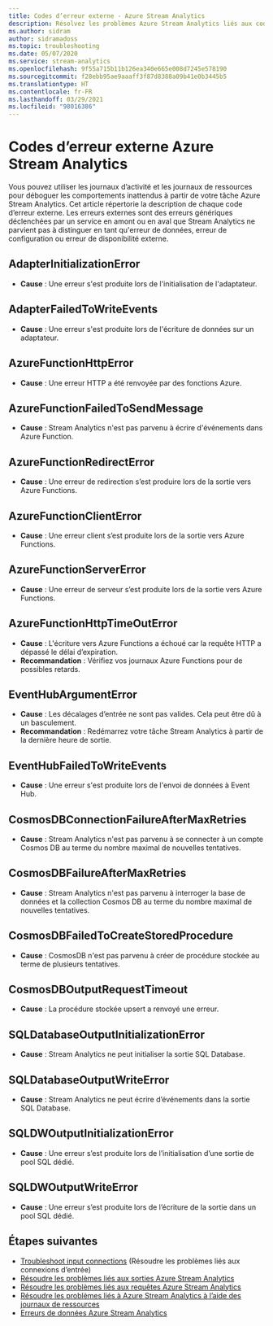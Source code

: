 ```yaml
---
title: Codes d’erreur externe - Azure Stream Analytics
description: Résolvez les problèmes Azure Stream Analytics liés aux codes d’erreur externe.
ms.author: sidram
author: sidramadoss
ms.topic: troubleshooting
ms.date: 05/07/2020
ms.service: stream-analytics
ms.openlocfilehash: 9f55a715b11b126ea340e665e008d7245e578190
ms.sourcegitcommit: f28ebb95ae9aaaff3f87d8388a09b41e0b3445b5
ms.translationtype: HT
ms.contentlocale: fr-FR
ms.lasthandoff: 03/29/2021
ms.locfileid: "98016386"
---
```

# <a name="azure-stream-analytics-external-error-codes"></a>Codes d’erreur externe Azure Stream Analytics

Vous pouvez utiliser les journaux d’activité et les journaux de ressources pour déboguer les comportements inattendus à partir de votre tâche Azure Stream Analytics. Cet article répertorie la description de chaque code d’erreur externe. Les erreurs externes sont des erreurs génériques déclenchées par un service en amont ou en aval que Stream Analytics ne parvient pas à distinguer en tant qu'erreur de données, erreur de configuration ou erreur de disponibilité externe.

## <a name="adapterinitializationerror"></a>AdapterInitializationError

* **Cause** : Une erreur s'est produite lors de l'initialisation de l'adaptateur.

## <a name="adapterfailedtowriteevents"></a>AdapterFailedToWriteEvents

* **Cause** : Une erreur s'est produite lors de l'écriture de données sur un adaptateur.

## <a name="azurefunctionhttperror"></a>AzureFunctionHttpError

* **Cause** : Une erreur HTTP a été renvoyée par des fonctions Azure.

## <a name="azurefunctionfailedtosendmessage"></a>AzureFunctionFailedToSendMessage

* **Cause** : Stream Analytics n'est pas parvenu à écrire d'événements dans Azure Function.

## <a name="azurefunctionredirecterror"></a>AzureFunctionRedirectError

* **Cause** : Une erreur de redirection s’est produire lors de la sortie vers Azure Functions.

## <a name="azurefunctionclienterror"></a>AzureFunctionClientError

* **Cause** : Une erreur client s’est produite lors de la sortie vers Azure Functions.

## <a name="azurefunctionservererror"></a>AzureFunctionServerError

* **Cause** : Une erreur de serveur s’est produite lors de la sortie vers Azure Functions.

## <a name="azurefunctionhttptimeouterror"></a>AzureFunctionHttpTimeOutError

* **Cause** : L'écriture vers Azure Functions a échoué car la requête HTTP a dépassé le délai d’expiration. 
* **Recommandation** : Vérifiez vos journaux Azure Functions pour de possibles retards.

## <a name="eventhubargumenterror"></a>EventHubArgumentError

* **Cause** : Les décalages d’entrée ne sont pas valides. Cela peut être dû à un basculement.
* **Recommandation** : Redémarrez votre tâche Stream Analytics à partir de la dernière heure de sortie.

## <a name="eventhubfailedtowriteevents"></a>EventHubFailedToWriteEvents

* **Cause** : Une erreur s'est produite lors de l'envoi de données à Event Hub.

## <a name="cosmosdbconnectionfailureaftermaxretries"></a>CosmosDBConnectionFailureAfterMaxRetries

* **Cause** : Stream Analytics n'est pas parvenu à se connecter à un compte Cosmos DB au terme du nombre maximal de nouvelles tentatives.

## <a name="cosmosdbfailureaftermaxretries"></a>CosmosDBFailureAfterMaxRetries

* **Cause** : Stream Analytics n'est pas parvenu à interroger la base de données et la collection Cosmos DB au terme du nombre maximal de nouvelles tentatives.

## <a name="cosmosdbfailedtocreatestoredprocedure"></a>CosmosDBFailedToCreateStoredProcedure

* **Cause** : CosmosDB n'est pas parvenu à créer de procédure stockée au terme de plusieurs tentatives.

## <a name="cosmosdboutputrequesttimeout"></a>CosmosDBOutputRequestTimeout

* **Cause** : La procédure stockée upsert a renvoyé une erreur. 

## <a name="sqldatabaseoutputinitializationerror"></a>SQLDatabaseOutputInitializationError

* **Cause** : Stream Analytics ne peut initialiser la sortie SQL Database.

## <a name="sqldatabaseoutputwriteerror"></a>SQLDatabaseOutputWriteError

* **Cause** : Stream Analytics ne peut écrire d’événements dans la sortie SQL Database.

## <a name="sqldwoutputinitializationerror"></a>SQLDWOutputInitializationError

* **Cause** : Une erreur s’est produite lors de l’initialisation d’une sortie de pool SQL dédié.

## <a name="sqldwoutputwriteerror"></a>SQLDWOutputWriteError

* **Cause** : Une erreur s’est produite lors de l’écriture de la sortie dans un pool SQL dédié.

## <a name="next-steps"></a>Étapes suivantes

* [Troubleshoot input connections](stream-analytics-troubleshoot-input.md) (Résoudre les problèmes liés aux connexions d’entrée)
* [Résoudre les problèmes liés aux sorties Azure Stream Analytics](stream-analytics-troubleshoot-output.md)
* [Résoudre les problèmes liés aux requêtes Azure Stream Analytics](stream-analytics-troubleshoot-query.md)
* [Résoudre les problèmes liés à Azure Stream Analytics à l’aide des journaux de ressources](stream-analytics-job-diagnostic-logs.md)
* [Erreurs de données Azure Stream Analytics](data-errors.md)
